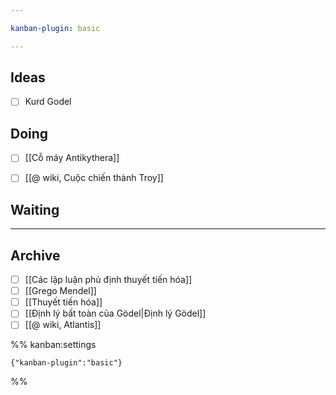 ```yaml
---

kanban-plugin: basic

---
```


## Ideas

- [ ] Kurd Godel


## Doing

- [ ] [[Cỗ máy Antikythera]]
- [ ] [[@ wiki, Cuộc chiến thành Troy]]


## Waiting



***

## Archive

- [ ] [[Các lập luận phủ định thuyết tiến hóa]]
- [ ] [[Grego Mendel]]
- [ ] [[Thuyết tiến hóa]]
- [ ] [[Định lý bất toàn của Gödel|Định lý Gödel]]
- [ ] [[@ wiki, Atlantis]]

%% kanban:settings
```
{"kanban-plugin":"basic"}
```
%%